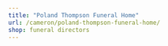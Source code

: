 ```yaml
---
title: "Poland Thompson Funeral Home"
url: /cameron/poland-thompson-funeral-home/
shop: funeral directors
---
```

